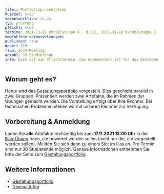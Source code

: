 ```yaml
---
titel: Portfoliopräsentation
kuerzel: o-zp
verantwortlich: cn,vs
typ: pruefung
pflicht: true
termine: 2021-11-18 09:00|Gruppe A - 0.501, 2021-11-18 09:00|Gruppe B - 3.102, 2021-11-18 12:00|Gruppe A – 0.501, 2021-11-18 12:00|Gruppe B - 3.102
empfohlene-voraussetzungen: 
published: true
dauer: 120
raum: Zoom-Meeting
anzahl: 30 Studierende
info: Dies ist ein Pflichttermin. Die Anwesenheit ist für das Bestehen des Moduls erforderlich. 
---
```


## Worum geht es?

Heute wird das [Gestaltungsportfolio](../../gestaltungsportfolio/) vorgestellt. Dies geschieht parallel in zwei Gruppen. Präsentiert werden zwei Artefakte, die im Rahmen der Übungen gemacht wurden. Die Vorstellung erfolgt über Ihre Rechner. Bei technischen Problemen stehen wir mit unseren Rechner zur Verfügung.

## Vorbereitung & Anmeldung

Laden Sie **alle** Artefakte rechtzeitig bis zum **17.11.2021 13:00 Uhr** in der [Ilias-Übung](https://ilias.th-koeln.de/goto.php?target=exc_1166244&client_id=ILIAS_FH_Koeln) hoch, die bewertet werden sollen (nicht nur die, die vorgestellt werden sollen). Melden Sie sich dann zu einem [Slot im Ilias](https://ilias.th-koeln.de/goto.php?target=fold_1697422&client_id=ILIAS_FH_Koeln) an. Pro Termin sind nur 30 Studierende möglich. Genaue Informationen entnehmen Sie bitte der Seite zum [Gestaltungsportfolio](../../gestaltungsportfolio/).

## Weitere Informationen

- [Gestaltungsportfolio](../../gestaltungsportfolio/)
- [Niveaustufen](../../niveaustufen/)
